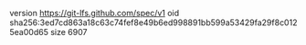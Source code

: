 version https://git-lfs.github.com/spec/v1
oid sha256:3ed7cd863a18c63c74fef8e49b6ed998891bb599a53429fa29f8c0125ea00d65
size 6907
